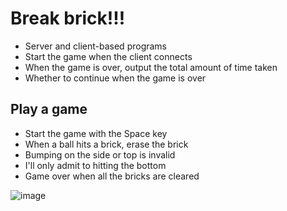 # Break brick!!!
- Server and client-based programs
- Start the game when the client connects
- When the game is over, output the total amount of time taken
- Whether to continue when the game is over

## Play a game
- Start the game with the Space key
- When a ball hits a brick, erase the brick
- Bumping on the side or top is invalid
- I'll only admit to hitting the bottom
- Game over when all the bricks are cleared

![image](https://user-images.githubusercontent.com/53115254/93495059-adf99d00-f948-11ea-8092-bed7b65ee8c0.png)
